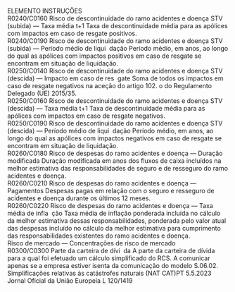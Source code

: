  
ELEMENTO  INSTRUÇÕES  
R0240/C0160  Risco de descontinuidade 
do ramo acidentes e 
doença STV (subida) — 
Taxa média t+1  Taxa de descontinuidade média para as apólices com impactos em caso de resgate 
positivos.  
R0240/C0190  Risco de descontinuidade 
do ramo acidentes e 
doença STV (subida) — 
Período médio de liqui ­
dação  Período médio, em anos, ao longo do qual as apólices com impactos positivos em 
caso de resgate se encontram em situação de liquidação.  
R0250/C0140  Risco de descontinuidade 
do ramo acidentes e 
doença STV (descida) — 
Impacto em caso de res ­
gate  Soma de todos os impactos em caso de resgate negativos na aceção do 
artigo 102.  o do Regulamento Delegado (UE) 2015/35.  
R0250/C0160  Risco de descontinuidade 
do ramo acidentes e 
doença STV (descida) — 
Taxa média t+1  Taxa de descontinuidade média para as apólices com impactos em caso de resgate 
negativos.  
R0250/C0190  Risco de descontinuidade 
do ramo acidentes e 
doença STV (descida) — 
Período médio de liqui ­
dação  Período médio, em anos, ao longo do qual as apólices com impactos negativos em 
caso de resgate se encontram em situação de liquidação.  
R0260/C0180  Risco de despesas do 
ramo acidentes e doença 
— Duração modificada  Duração modificada em anos dos fluxos de caixa incluídos na melhor estimativa 
das responsabilidades de seguro e de resseguro do ramo acidentes e doença.  
R0260/C0210  Risco de despesas do 
ramo acidentes e doença 
— Pagamentos  Despesas pagas em relação com o seguro e resseguro de acidentes e doença 
durante os últimos 12 meses.  
R0260/C0220  Risco de despesas do 
ramo acidentes e doença 
— Taxa média de infla ­
ção  Taxa média de inflação ponderada incluída no cálculo da melhor estimativa dessas 
responsabilidades, ponderada pelo valor atual das despesas incluído no cálculo da 
melhor estimativa para cumprimento das responsabilidades existentes do ramo 
acidentes e doença.  
Risco de mercado — 
Concentrações de risco 
de mercado  
R0300/C0300  Parte da carteira de dívi ­
da  A parte da carteira de dívida para a qual foi efetuado um cálculo simplificado do 
RCS. 
A comunicar apenas se a empresa estiver isenta da comunicação do modelo 
S.06.02.  
Simplificações relativas 
às catástrofes naturais 
(NAT CAT)PT  5.5.2023 Jornal Oficial da União Europeia L 120/1419